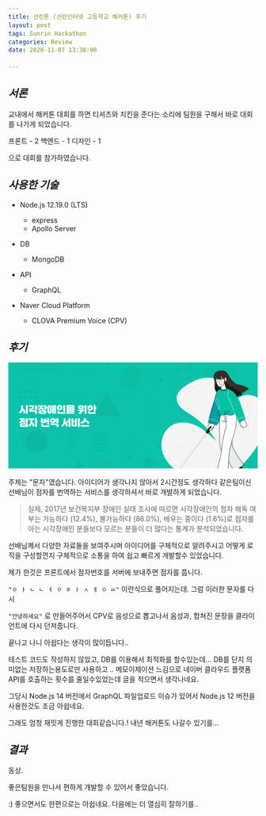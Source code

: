```yaml
---
title: 선린톤 (선린인터넷 고등학교 해커톤) 후기
layout: post
tags: Sunrin Hackathon 
categories: Review
date: 2020-11-07 13:38:00 

--- 
```


## *서론*
교내에서 해커톤 대회를 하면 티셔츠와 치킨을 준다는 소리에 팀원을 구해서 바로 대회를 나가게 되었습니다.

프론트 - 2
백엔드 - 1
디자인 - 1

으로 대회를 참가하였습니다.

## *사용한 기술*
- Node.js 12.19.0 (LTS)
    - express
    - Apollo Server

- DB
    - MongoDB

- API
    - GraphQL
    
- Naver Cloud Platform
    - CLOVA Premium Voice (CPV)

## *후기*
<img src="https://github.com/LovePrincipal/Sunrin2020-Hackathon-App/raw/master/screenshot/banner.png"> 

주제는 "문자"였습니다. 아이디어가 생각나지 않아서 2시간정도 생각하다 같은팀이신 선배님이 점자를 번역하는 서비스를 생각하셔서 바로 개발하게 되었습니다.

> 실제, 2017년 보건복지부 장애인 실태 조사에 따르면 시각장애인의 점자 해독 여부는 가능하다 (12.4%),
불가능하다 (86.0%), 배우는 중이다 (1.6%)로 점자를 아는 시각장애인 분들보다 모르는 분들이 더 많다는 통계가 분석되었습니다.

선배님께서 다양한 자료들을 보여주시며 아이디어를 구체적으로 알려주시고 어떻게 로직을 구성할껀지 구체적으로 소통을 하여 쉽고 빠르게 개발할수 있었습니다.

제가 한것은 프론트에서 점자번호를 서버에 보내주면 점자를 풉니다.

`"ㅇ ㅏ ㄴ ㄴ ㅕ ㅇ ㅎ ㅏ ㅅ ㅔ ㅇ ㅛ"` 이런식으로 풀어지는데. 그럼 이러한 문자를 다시

`"안녕하세요"` 로 만들어주어서 CPV로 음성으로 뽑고나서 음성과, 합쳐진 문장을 클라이언트에 다시 던져줍니다. 

끝나고 나니 아쉽다는 생각이 많이듭니다..

테스트 코드도 작성하지 않았고, DB를 이용해서 최적화를 할수있는데... DB를 단지 의미없는 저장하는용도로만 사용하고 .. 메모이제이션 느김으로 네이버 클라우드 플랫폼 API를 호출하는 횟수를 줄일수있었는데 글을 적으면서 생각나네요.

그당시 Node.js 14 버전에서 GraphQL 파일업로드 이슈가 있어서 Node.js 12 버전을 사용한것도 조금 아쉽네요. 

그래도 엄청 재밋게 진행한 대회같습니다.! 내년 해커톤도 나갈수 있기를...

## *결과*

동상.

좋은팀원을 만나서 편하게 개발할 수 있어서 좋았습니다. 

:) 좋으면서도 한편으로는 아쉽네요. 다음에는 더 열심히 잘하기를..